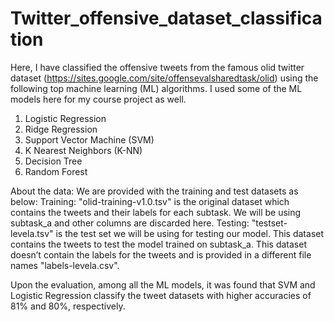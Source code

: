 # Twitter_offensive_dataset_classification

Here, I have classified the offensive tweets from the famous olid twitter dataset (https://sites.google.com/site/offensevalsharedtask/olid) using the following top machine learning (ML) algorithms. I used some of the ML models here for my course project as well.
1. Logistic Regression
2. Ridge Regression
3. Support Vector Machine (SVM)
4. K Nearest Neighbors (K-NN)
5. Decision Tree
6. Random Forest

About the data:
We are provided with the training and test datasets as below:
Training: "olid-training-v1.0.tsv" is the original dataset which contains the tweets and their labels for each subtask. We will be using subtask_a and other columns are discarded here.
Testing: "testset-levela.tsv" is the test set we will be using for testing our model. This dataset contains the tweets to test the model trained on subtask_a. This dataset doesn’t contain the labels for the tweets and is provided in a different file names "labels-levela.csv".


Upon the evaluation, among all the ML models, it was found that SVM and Logistic Regression classify the tweet datasets with higher accuracies of 81% and 80%, respectively.

